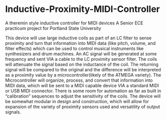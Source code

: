 # Inductive-Proximity-MIDI-Controller
A theremin style inductive controller for MIDI devices
A Senior ECE practicum project for Portland State University

This device will use large inductive coils as part of an LC filter to sense proximity and turn that information into MIDI data (like pitch, volume, and filter effects) which can be used to control musical instruments like synthesizers and drum machines. An AC signal will be generated at some frequency and sent VIA a cable to the LC proximity sensor filter. The coils will attenuate the signal based on the inductance of the coil. The returning signal will be compared to the original and the difference will be interpreted as a proximity value by a microcontroller(likely of the ATMEGA variety). The Microcontroller will organize, process, and convert that information into MIDI data, which will be sent to a MIDI capable device VIA a standard MIDI or USB MIDI connector. There is some room for automation as far as built in “calibration” sequences to adjust the sensitivity of the coils. The device will be somewhat modular in design and construction, which will allow for expansion of the variety of proximity sensors used and versatility of output signals.
